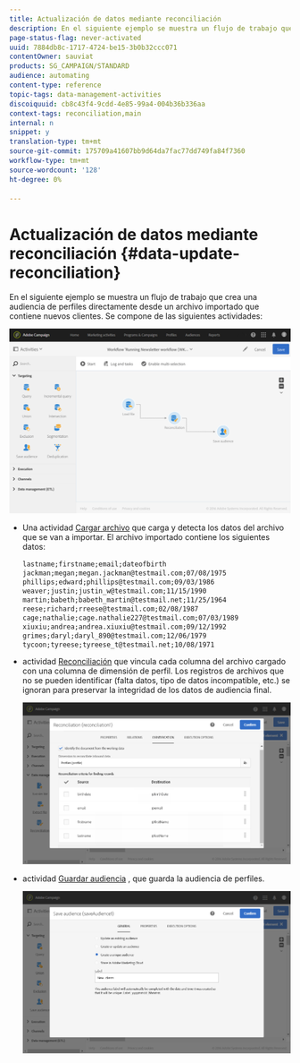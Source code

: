 ```yaml
---
title: Actualización de datos mediante reconciliación
description: En el siguiente ejemplo se muestra un flujo de trabajo que crea una audiencia de perfiles directamente desde un archivo importado que contiene nuevos clientes.
page-status-flag: never-activated
uuid: 7884db8c-1717-4724-be15-3b0b32ccc071
contentOwner: sauviat
products: SG_CAMPAIGN/STANDARD
audience: automating
content-type: reference
topic-tags: data-management-activities
discoiquuid: cb8c43f4-9cdd-4e85-99a4-004b36b336aa
context-tags: reconciliation,main
internal: n
snippet: y
translation-type: tm+mt
source-git-commit: 175709a41607bb9d64da7fac77dd749fa84f7360
workflow-type: tm+mt
source-wordcount: '128'
ht-degree: 0%

---
```



# Actualización de datos mediante reconciliación {#data-update-reconciliation}

En el siguiente ejemplo se muestra un flujo de trabajo que crea una audiencia de perfiles directamente desde un archivo importado que contiene nuevos clientes. Se compone de las siguientes actividades:

![](assets/identification_example2.png)

* Una actividad [Cargar archivo](../../automating/using/load-file.md) que carga y detecta los datos del archivo que se van a importar. El archivo importado contiene los siguientes datos:

   ```
   lastname;firstname;email;dateofbirth
   jackman;megan;megan.jackman@testmail.com;07/08/1975
   phillips;edward;phillips@testmail.com;09/03/1986
   weaver;justin;justin_w@testmail.com;11/15/1990
   martin;babeth;babeth_martin@testmail.net;11/25/1964
   reese;richard;rreese@testmail.com;02/08/1987
   cage;nathalie;cage.nathalie227@testmail.com;07/03/1989
   xiuxiu;andrea;andrea.xiuxiu@testmail.com;09/12/1992
   grimes;daryl;daryl_890@testmail.com;12/06/1979
   tycoon;tyreese;tyreese_t@testmail.net;10/08/1971
   ```

* actividad [Reconciliación](../../automating/using/reconciliation.md) que vincula cada columna del archivo cargado con una columna de dimensión de perfil. Los registros de archivos que no se pueden identificar (falta datos, tipo de datos incompatible, etc.) se ignoran para preservar la integridad de los datos de audiencia final.

   ![](assets/identification_example1.png)

* actividad [Guardar audiencia](../../automating/using/save-audience.md) , que guarda la audiencia de perfiles.

   ![](assets/identification_example3.png)
